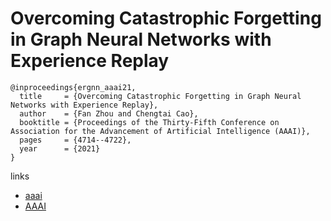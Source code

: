 # Overcoming Catastrophic Forgetting in Graph Neural Networks with Experience Replay

```
@inproceedings{ergnn_aaai21,
  title     = {Overcoming Catastrophic Forgetting in Graph Neural Networks with Experience Replay},
  author    = {Fan Zhou and Chengtai Cao},
  booktitle = {Proceedings of the Thirty-Fifth Conference on Association for the Advancement of Artificial Intelligence (AAAI)},
  pages	    = {4714--4722},
  year      = {2021}
}
```

links
- [aaai](https://www.aaai.org/AAAI21Papers/AAAI-4967.ZhouF.pdf)
- [AAAI](https://ojs.aaai.org/index.php/AAAI/article/view/16602)